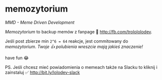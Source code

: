 # memozytorium
_MMD - Meme Driven Development_

*Memozytorium* to backup memów z fanpage 💩 http://fb.com/trolololodev. 

Jeśli post zbierze min `2^6 = 64` reakcje, jest commitowany do *memozytorium*. _Twoje 👍 polubienia wreszcie mają jakieś znaczenie!_

have fun 😂

PS.
Jeśli chcesz mieć powiadomienia o memeach także na Slacku to kliknij i zainstaluj ✅ http://bit.ly/lolodev-slack

